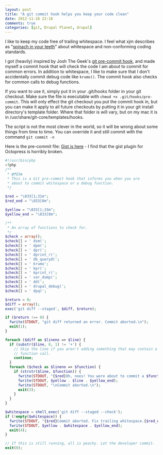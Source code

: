 ```yaml
---
layout: post
title: "A git commit hook helps you keep your code clean"
date: 2012-11-26 22:18
comments: true
categories: [git, Drupal Planet, drupal]
---
```

I like to keep my code free of trailing whitespace. I feel what xjm describes as "[spinach in your teeth](http://xjm.drupalgardens.com/review-guide)" about whitespace and non-conforming coding standards.

I got (heavily) inspired by Josh The Geek's [git pre-commit hook](http://drupal.org/sandbox/JoshTheGeek/1143338), and made myself a commit hook that will check the code I am about to commit for common errors. In addition to whitespace, I like to make sure that I don't accidentally commit debug code like `krumo()`. The commit hook also checks for common calls to debug functions.

If you want to use it, simply put it in your .git/hooks folder in your git checkout. Make sure the file is executable with `chmod +x .git/hooks/pre-commit`. This will only effect the git checkout you put the commit hook in, but you can make it apply to all future checkouts by putting it in your git install directory's template folder. Where that folder is will vary, but on my mac it is in /usr/share/git-core/templates/hooks.

The script is not the most clever in the world, so it will be wrong about some things from time to time. You can override it and still commit with the command `git commit -n`

Here is the pre-commit file: [Gist is here](https://gist.github.com/naxoc/4150599) - I find that the gist plugin for Octopress is horribly broken.
``` php
#!/usr/bin/php
<?php
/**
 * @file
 * This is a Git pre-commit hook that informs you when you are
 * about to commit whitespace or a debug function.
 */

$red = "\033[1;31m";
$red_end = "\033[0m";

$yellow = "\033[1;33m";
$yellow_end = "\033[0m";

/**
 * An array of functions to check for.
 */
$check = array();
$check[] = ' dsm(';
$check[] = ' dpm(';
$check[] = ' dpr(';
$check[] = ' dprint_r(';
$check[] = ' db_queryd(';
$check[] = ' krumo';
$check[] = ' kpr(';
$check[] = ' kprint_r(';
$check[] = ' var_dump(';
$check[] = ' dd(';
$check[] = ' drupal_debug(';
$check[] = ' dpq(';

$return = 0;
$diff = array();
exec('git diff --staged', $diff, $return);

if ($return !== 0) {
  fwrite(STDOUT, "git diff returned an error. Commit aborted.\n");
  exit(1);
}

foreach ($diff as $lineno => $line) {
  if (substr($line, 0, 1) != '+') {
    // Skip the line if you aren't adding something that may contain a debug
    // function call.
    continue;
  }
  foreach ($check as $lineno => $function) {
    if (strstr($line, $function)) {
      fwrite(STDOUT, "{$red}Oh, noes! You were about to commit a $function)?{$red_end}\n");
      fwrite(STDOUT, $yellow . $line . $yellow_end);
      fwrite(STDOUT, "\nCommit aborted.\n");
      exit(3);
    }
  }
}

$whitespace = shell_exec('git diff --staged --check');
if (!empty($whitespace)) {
  fwrite(STDOUT, "{$red}Commit aborted. Fix trailing whitespace.{$red_end}\n");
  fwrite(STDOUT, $yellow . $whitespace . $yellow_end);
  exit(4);
}

// If this is still running, all is peachy. Let the developer commit.
exit(0);
```
